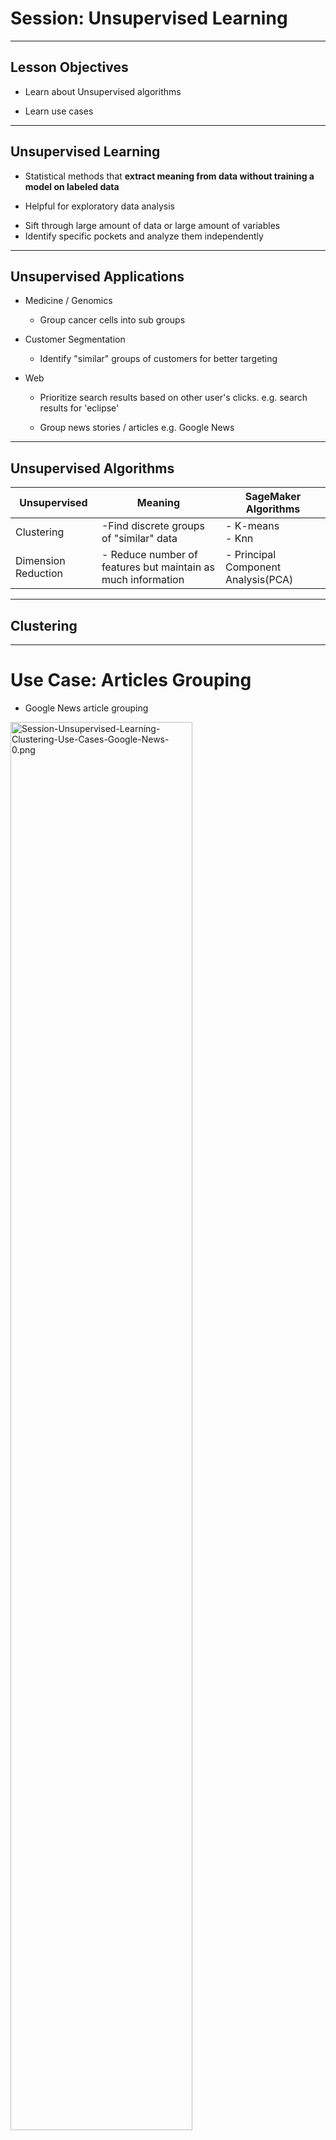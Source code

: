 # Session: Unsupervised Learning

---

## Lesson Objectives


 * Learn about Unsupervised algorithms

 * Learn use cases

 ---

## Unsupervised Learning

 * Statistical methods that **extract meaning from data without training a model on labeled data**

 * Helpful for exploratory data analysis
  - Sift through large amount of data or large amount of variables
  - Identify specific pockets and analyze them independently

---
## Unsupervised Applications

 * Medicine / Genomics
     - Group cancer cells into sub groups

 * Customer Segmentation
     - Identify "similar" groups of customers for better targeting

 * Web
     - Prioritize search results based on other user's clicks.
       e.g. search results for 'eclipse'

     - Group news stories / articles e.g. Google News

---

## Unsupervised Algorithms

| Unsupervised        	| Meaning                                                                                                                           	| SageMaker Algorithms                          	|
|---------------------	|-------------------------------------------------------------------------------------------------------------------------------------	|-------------------------------------	|
| Clustering          	| -Find discrete groups of "similar" data 	| - K-means <br/>- Knn 	|
| Dimension Reduction 	| - Reduce number of features but maintain as much information                                                                	| - Principal Component Analysis(PCA) 	|

---

## Clustering

---

# Use Case: Articles Grouping

* Google News article grouping

<img src="../../assets/images/machine-learning/3rd-party/Session-Unsupervised-Learning-Clustering-Use-Cases-Google-News-0.png" alt="Session-Unsupervised-Learning-Clustering-Use-Cases-Google-News-0.png" style="width:76%;"/>

---

# Use Case: Customer Segmentation

* Marketing / Sales
  - Segment users/customers for better targeting
    - (demographics, past purchases, interest, etc.)

* Politics
  - Group potential voters by issue
    - (healthcare, gun rights, jobs, etc.)

---

# K-Means Clustering

* Simple and elegant approach for partitioning a data set into K  **distinct, non-overlapping** clusters

* To start K-Means, specify the number of clusters (K)

* K-Means will assign each observation to  **exactly one cluster**

* Clusters are separated as distinctly as possible

---

## K-Means Clustering Walkthrough


 *  **Step 1** : Select k centroids (center of cluster).
 Example: 3 centroids (red, green, blue)
<p style="text-align:center">
  <img src="../../assets/images/machine-learning/3rd-party/Session-Unsupervised-Learning-K-Means-Clustering-Walkthrough-1.png" alt="Session-Unsupervised-Learning-K-Means-Clustering-Walkthrough-1.png" style="width:350px;"/>
</p>

 *  **Step 2** : Each point in the dataset is associated with its nearest centroid, as determined by a distance measurement.
<p style="text-align:center">
 <img src="../../assets/images/machine-learning/3rd-party/Session-Unsupervised-Learning-K-Means-Clustering-Walkthrough-0.png" alt="Session-Unsupervised-Learning-K-Means-Clustering-Walkthrough-0.png" style="width:300px;"/>
</p>


Notes:


---

## K-Means Clustering

 *  **Step 3** : The centroid (geometric center) of the clustered points becomes the new centroid of that cluster. Each centroid is updated.
<p style="text-align:center">
  <img src="../../assets/images/machine-learning/3rd-party/Session-Unsupervised-Learning-K-Means-Clustering-0.png" alt="Session-Unsupervised-Learning-K-Means-Clustering-0.png" style="width:350px;"/>
</p>

 *  **Step 4** : Repeat steps 2 and 3 until convergence is reached (the points move less than the threshold amount).
<p style="text-align:center">
 <img src="../../assets/images/machine-learning/3rd-party/Session-Unsupervised-Learning-K-Means-Clustering-1.png" alt="Session-Unsupervised-Learning-K-Means-Clustering-1.png" style="width:350px;"/>
</p>


Notes:

Ways to Determine Distance between points
Euclidian distance - (most obvious) Euclidian, which takes the distance in Euclidian space
Cosine Distance - cosine of angle between vectors - ignores magnitude
Manhattan distance: Effectively counts the number of square blocks one would "walk" to get there without cutting corners.
Tanimoto distance  Take both angle and magnitude into account.

Most algorithms attempt to balance the
Magnitude
Angle

---

# K-Means Animations

* [https://www.naftaliharris.com/blog/visualizing-k-means-clustering/](https://www.naftaliharris.com/blog/visualizing-k-means-clustering/)

* [http://stanford.edu/class/ee103/visualizations/kmeans/kmeans.html](http://stanford.edu/class/ee103/visualizations/kmeans/kmeans.html)

* [http://www.bytemuse.com/post/k-means-clustering-visualization/](http://www.bytemuse.com/post/k-means-clustering-visualization/)

---

# Evaluating K-Means Performance

* SageMaker provides 2 metrics during training

* **test:msd** - Mean Squared Distances between each data point and its cluster center

* **test:ssd** - Sum of Squared Distances between each data point and its cluster center

---

## Lab: KMeans using SageMaker

*  **Overview** :

   Experiment with KMeans

*  **Approximate time** :

   20 - 40 mins

*  **Instructions** :

    - KMEANS-1 lab (??)

    - KMEANS-2 : Walmart shopping data??

---
